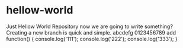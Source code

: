 # hellow-world
Just Hellow World Repository
now we are going to write something?
Creating a new branch is quick and simple.
abcdefg
0123456789
add function() {
  console.log('111');
  console.log('222');
  console.log('333');
}
